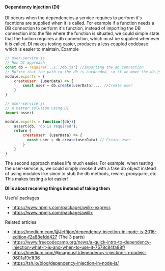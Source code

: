 #### Dependency injection (DI)
DI occurs when the dependencies a service requires to perform it's fucntions are supplied when it is called. For example if a function needs a DB connection to perform it's function, instead of importing the DB connection into the file where the function is situated,
we could simple state that the funtion requires a db connection, which must be supplied whenever it is called. DI makes testing easier, produces a less coupled codebase which is easier to maintain.
Example
```js
// user-service.js
// Non DI approach
const db = require('../../db.js') //Importing the db connection
// Notice that the path to the db is hardcoded, so if we move the db.js file to another location, we have to update all the modules that import the db.js file 😥
module.exports = {
    createUser: (userData) => {
        const user = db.create(userData).... //Create user
    }
}
```
```js
// user-service.js
// A better solution using DI
import assert

module.exports = function({db}){
    assert(db, 'db is required');
    return {
        createUser: (userData) => {
          const user = db.create(userData) // Create user
        }
    }
}
```
The second approach makes life much easier. For example, when testing the user-service.js, we could simply invoke it with a fake db object instead of using modules like sinon to stub the db methods, rewire, proxyquire, etc. This makes testing a lot easier!

**DI is about receiving things instead of taking them**

Useful packages
 - https://www.npmjs.com/package/awilix-express
 - https://www.npmjs.com/package/awilix
 
Related articles
- https://medium.com/@Jeffijoe/dependency-injection-in-node-js-2016-edition-f2a88efdd427 (The 3 parts)
- https://www.freecodecamp.org/news/a-quick-intro-to-dependency-injection-what-it-is-and-when-to-use-it-7578c84fa88f/
- https://medium.com/@magnusjt/dependency-injection-in-nodejs-9601a19c1f36
- https://tsh.io/blog/dependency-injection-in-node-js/

